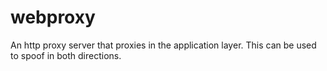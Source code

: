 # webproxy
An http proxy server that proxies in the application layer. This can be used to spoof in both directions.
